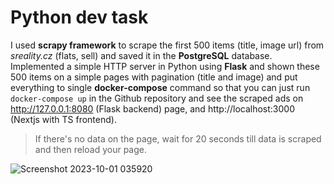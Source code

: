 # Python dev task
I used **scrapy framework** to scrape the first 500 items (title, image url) from *sreality.cz* (flats, sell) and saved it in the **PostgreSQL** database. 
Implemented a simple HTTP server in Python using **Flask** and shown these 500 items on a simple pages with pagination (title and image) and put everything to single **docker-compose** command so that you can just run `docker-compose up` in the Github repository and see the scraped ads on http://127.0.0.1:8080 (Flask backend) page, and http://localhost:3000 (Nextjs with TS frontend).

> If there's no data on the page, wait for 20 seconds till data is scraped and then reload your page.

![Screenshot 2023-10-01 035920](https://github.com/CoolmixZero/scrapy-task/assets/107999456/d1164493-5579-4750-a093-2528f8bc6434)
